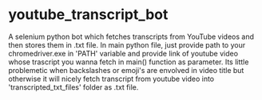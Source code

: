 # youtube_transcript_bot
A selenium python bot which fetches transcripts from YouTube videos and then stores them in .txt file.
In main python file, just provide path to your chromedriver.exe in 'PATH' variable and provide link of youtube video whose trascript you wanna fetch in main() function as parameter. Its little problemetic when backslashes or emoji's are envolved in video title but otherwise it will nicely fetch transcript from youtube video into 'transcripted_txt_files' folder as .txt file.
